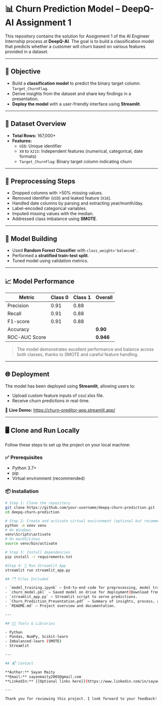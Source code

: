 # 📊 Churn Prediction Model – DeepQ-AI Assignment 1

This repository contains the solution for Assignment 1 of the AI Engineer Internship process at **DeepQ-AI**. The goal is to build a classification model that predicts whether a customer will churn based on various features provided in a dataset.

---

## 🚀 Objective

- Build a **classification model** to predict the binary target column: `Target_ChurnFlag`.
- Derive insights from the dataset and share key findings in a presentation.
- **Deploy the model** with a user-friendly interface using **Streamlit**.

---

## 📁 Dataset Overview

- **Total Rows:** 167,000+
- **Features:** 
  - `UID`: Unique identifier
  - `X0` to `X215`: Independent features (numerical, categorical, date formats)
  - `Target_ChurnFlag`: Binary target column indicating churn

---

## 🧹 Preprocessing Steps

- Dropped columns with >50% missing values.
- Removed identifier (`UID`) and leaked feature (`X16`).
- Handled date columns by parsing and extracting year/month/day.
- Label-encoded categorical variables.
- Imputed missing values with the median.
- Addressed class imbalance using **SMOTE**.

---

## 🧠 Model Building

- Used **Random Forest Classifier** with `class_weight='balanced'`.
- Performed a **stratified train-test split**.
- Tuned model using validation metrics.

---

## 📈 Model Performance

| Metric          | Class 0 | Class 1 | Overall |
|-----------------|---------|---------|---------|
| Precision       | 0.91    | 0.88    |         |
| Recall          | 0.91    | 0.88    |         |
| F1-score        | 0.91    | 0.88    |         |
| Accuracy        |         |         | **0.90** |
| ROC-AUC Score   |         |         | **0.946** |

> The model demonstrates excellent performance and balance across both classes, thanks to SMOTE and careful feature handling.

---

## 🌐 Deployment

The model has been deployed using **Streamlit**, allowing users to:
- Upload custom feature inputs of csv/.xlxs file.
- Receive churn predictions in real-time.

🔗 **Live Demo:** https://churn-preditor-app.streamlit.app/

---

## 🖥️ Clone and Run Locally

Follow these steps to set up the project on your local machine:

### ✅ Prerequisites

- Python 3.7+
- pip
- Virtual environment (recommended)

### 📦 Installation

```bash
# Step 1: Clone the repository
git clone https://github.com/your-username/deepq-churn-prediction.git
cd deepq-churn-prediction

# Step 2: Create and activate virtual environment (optional but recommended)
python -m venv venv
# On Windows
venv\Scripts\activate
# On macOS/Linux
source venv/bin/activate

# Step 3: Install dependencies
pip install -r requirements.txt

#Step 4: 🚀 Run Streamlit App
streamlit run streamlit_app.py

## 🗂 Files Included

- `model_training.ipynb` – End-to-end code for preprocessing, model training, and evaluation.
- `churn_model.pkl` – Saved model on drive for deployment(Download from GoogleDrive).
- `streamlit_app.py` – Streamlit script to serve predictions.
- `Churn_Prediction_Presentation.pdf` – Summary of insights, process, and evaluation.
- `README.md` – Project overview and documentation.

---

## 🧑‍💻 Tools & Libraries

- Python
- Pandas, NumPy, Scikit-learn
- Imbalanced-learn (SMOTE)
- Streamlit

---

## 📬 Contact

**Author:** Sayan Maity  
**Email:** sayanmaity2003@gmail.com 
**LinkedIn:** [[Optional links here]](https://www.linkedin.com/in/sayan-maity-718974253)

---

Thank you for reviewing this project. I look forward to your feedback!

